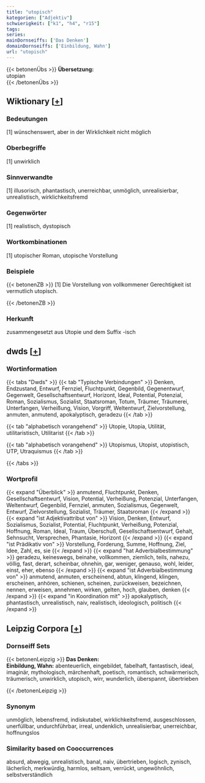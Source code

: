 ```yaml
---
title: "utopisch"
kategorien: ["Adjektiv"]
schwierigkeit: ["k1", "h4", "r15"]
tags:
series:
mainDornseiffs: ['Das Denken']
domainDornseiffs: ['Einbildung, Wahn']
url: "utopisch"
---
```


{{< betonenÜbs >}}
**Übersetzung:**  
utopian  
{{< /betonenÜbs >}}

## Wiktionary [[+](https://de.wiktionary.org/wiki/utopisch)]

### Bedeutungen
[1] wünschenswert, aber in der Wirklichkeit nicht möglich  

### Oberbegriffe
[1] unwirklich  

### Sinnverwandte
[1] illusorisch, phantastisch, unerreichbar, unmöglich, unrealisierbar, unrealistisch, wirklichkeitsfremd  

### Gegenwörter
[1] realistisch, dystopisch  

### Wortkombinationen
[1] utopischer Roman, utopische Vorstellung  

### Beispiele
{{< betonenZB >}}
[1] Die Vorstellung von vollkommener Gerechtigkeit ist vermutlich utopisch.  

{{< /betonenZB >}}
### Herkunft
zusammengesetzt aus Utopie und dem Suffix -isch  



## dwds [[+](https://www.dwds.de/wb/utopisch)]

### Wortinformation
{{< tabs "Dwds" >}}
{{< tab "Typische Verbindungen" >}}
Denken, Endzustand, Entwurf, Fernziel, Fluchtpunkt, Gegenbild, Gegenentwurf, Gegenwelt, Gesellschaftsentwurf, Horizont, Ideal, Potential, Potenzial, Roman, Sozialismus, Sozialist, Staatsroman, Totum, Träumer, Träumerei, Unterfangen, Verheißung, Vision, Vorgriff, Weltentwurf, Zielvorstellung, anmuten, anmutend, apokalyptisch, geradezu
{{< /tab >}}

{{< tab "alphabetisch vorangehend" >}}
Utopie, Utopia, Utilität, utilitaristisch, Utilitarist
{{< /tab >}}

{{< tab "alphabetisch vorangehend" >}}
Utopismus, Utopist, utopistisch, UTP, Utraquismus
{{< /tab >}}

{{< /tabs >}}

### Wortprofil
{{< expand "Überblick" >}} anmutend, Fluchtpunkt, Denken, Gesellschaftsentwurf, Vision, Potential, Verheißung, Potenzial, Unterfangen, Weltentwurf, Gegenbild, Fernziel, anmuten, Sozialismus, Gegenwelt, Entwurf, Zielvorstellung, Sozialist, Träumer, Staatsroman {{< /expand >}}
{{< expand "ist Adjektivattribut von" >}} Vision, Denken, Entwurf, Sozialismus, Sozialist, Potential, Fluchtpunkt, Verheißung, Potenzial, Hoffnung, Roman, Ideal, Traum, Überschuß, Gesellschaftsentwurf, Gehalt, Sehnsucht, Versprechen, Phantasie, Horizont {{< /expand >}}
{{< expand "ist Prädikativ von" >}} Vorstellung, Forderung, Summe, Hoffnung, Ziel, Idee, Zahl, es, sie {{< /expand >}}
{{< expand "hat Adverbialbestimmung" >}} geradezu, keineswegs, beinahe, vollkommen, ziemlich, teils, nahezu, völlig, fast, derart, scheinbar, ohnehin, gar, weniger, genauso, wohl, leider, einst, eher, ebenso {{< /expand >}}
{{< expand "ist Adverbialbestimmung von" >}} anmutend, anmuten, erscheinend, abtun, klingend, klingen, erscheinen, anhören, schienen, scheinen, zurückweisen, bezeichnen, nennen, erweisen, annehmen, wirken, gelten, hoch, glauben, denken {{< /expand >}}
{{< expand "in Koordination mit" >}} apokalyptisch, phantastisch, unrealistisch, naiv, realistisch, ideologisch, politisch {{< /expand >}}

## Leipzig Corpora [[+](https://corpora.uni-leipzig.de/en/res?word=utopisch&corpusId=deu_newscrawl-public_2018)]

### Dornseiff Sets
{{< betonenLeipzig >}}
**Das Denken:**  
**Einbildung, Wahn:** abenteuerlich, eingebildet, fabelhaft, fantastisch, ideal, imaginär, mythologisch, märchenhaft, poetisch, romantisch, schwärmerisch, träumerisch, unwirklich, utopisch, wirr, wunderlich, überspannt, übertrieben  

{{< /betonenLeipzig >}}

### Synonym
unmöglich, lebensfremd, indiskutabel, wirklichkeitsfremd, ausgeschlossen, unerfüllbar, undurchführbar, irreal, undenklich, unrealisierbar, unerreichbar, hoffnungslos


### Similarity based on Cooccurrences
absurd, abwegig, unrealistisch, banal, naiv, übertrieben, logisch, zynisch, lächerlich, merkwürdig, harmlos, seltsam, verrückt, ungewöhnlich, selbstverständlich

